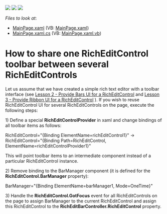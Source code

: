 <!-- default badges list -->
![](https://img.shields.io/endpoint?url=https://codecentral.devexpress.com/api/v1/VersionRange/128606707/11.1.6%2B)
[![](https://img.shields.io/badge/Open_in_DevExpress_Support_Center-FF7200?style=flat-square&logo=DevExpress&logoColor=white)](https://supportcenter.devexpress.com/ticket/details/E3446)
[![](https://img.shields.io/badge/📖_How_to_use_DevExpress_Examples-e9f6fc?style=flat-square)](https://docs.devexpress.com/GeneralInformation/403183)
<!-- default badges end -->
<!-- default file list -->
*Files to look at*:

* [MainPage.xaml](./CS/MainPage.xaml) (VB: [MainPage.xaml](./VB/MainPage.xaml))
* [MainPage.xaml.cs](./CS/MainPage.xaml.cs) (VB: [MainPage.xaml.vb](./VB/MainPage.xaml.vb))
<!-- default file list end -->
# How to share one RichEditControl toolbar between several RichEditControls


<p>Let us assume that we have created a simple rich text editor with a toolbar interface (see <a href="http://documentation.devexpress.com/#WPF/CustomDocument8847"><u>Lesson 2 - Provide Bars UI for a RichEditControl</u></a> and <a href="http://documentation.devexpress.com/#WPF/CustomDocument8853"><u>Lesson 3 - Provide Ribbon UI for a RichEditControl</u></a> ). If you wish to reuse RichEditControl UI for several RichEditControls on the page, execute the following steps:</p><p>1) Define a special <strong>RichEditControlProvider</strong> in xaml and change bindings of all toolbar items as follows:</p><p>RichEditControl="{Binding ElementName=richEditControl1}"    ->    RichEditControl="{Binding Path=RichEditControl, ElementName=richEditControlProvider1}"</p><p>This will point toolbar items to an intermediate component instead of a particular RichEditControl instance.</p><p>2) Remove binding to the BarManager component (it is defined for the <strong>RichEditControl.BarManager</strong> property):</p><p>BarManager="{Binding ElementName=barManager1, Mode=OneTime}"</p><p>3) Handle the <strong>RichEditControl.GotFocus</strong> event for all RichEditControls on the page to assign BarManager to the current RichEditControl and assign this RichEditControl to the <strong>RichEditBarController.RichEditControl</strong> property.</p>

<br/>


